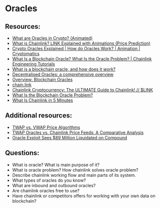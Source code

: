 # Oracles


## Resources:

* [What are Oracles in Crypto? (Animated)](https://www.youtube.com/watch?v=uycQ7ReSt_c&t=3s)
* [What is Chainlink? LINK Explained with Animations (Price Prediction)](https://www.youtube.com/watch?v=GnXsJe2wZ_w)
* [Crypto Oracles Explained | How do Oracles Work? | Animation | Cryptomatics](https://www.youtube.com/watch?v=MNfXtMSgL0A)
* [What Is a Blockchain Oracle? What Is the Oracle Problem? | Chainlink Engineering Tutorials](https://www.youtube.com/watch?v=ZJfkNzyO7-U)
* [What is a blockchain oracle, and how does it work?](https://cointelegraph.com/blockchain-for-beginners/what-is-a-blockchain-oracle-and-how-does-it-work)
* [Decentralised Oracles: a comprehensive overview](https://medium.com/fabric-ventures/decentralised-oracles-a-comprehensive-overview-d3168b9a8841)
* [Overview: Blockchain Oracles](https://medium.com/momentum6/overview-blockchain-oracles-21007df8ea48)
* [chain.link](https://chain.link/whitepaper)
* [Chainlink Cryptocurrency: The ULTIMATE Guide to Chainlink! // $LINK](https://www.youtube.com/watch?v=m_1uDhsnghw&list=PLZWRruJDdjy2qkkV-T0hluz83rlG6gwXa)
* [What Is the Blockchain Oracle Problem?](https://blog.chain.link/what-is-the-blockchain-oracle-problem/)
* [What Is Chainlink in 5 Minutes](https://www.gemini.com/cryptopedia/what-is-chainlink-and-how-does-it-work?utm_source=pocket_saves)

## Additional resources:
* [TWAP vs. VWAP Price Algorithms](https://blog.chain.link/twap-vs-vwap/)
* [TWAP Oracles vs. Chainlink Price Feeds: A Comparative Analysis](https://smartcontentpublication.medium.com/twap-oracles-vs-chainlink-price-feeds-a-comparative-analysis-8155a3483cbd)
* [Oracle Exploit Sees $89 Million Liquidated on Compound](https://decrypt.co/49657/oracle-exploit-sees-100-million-liquidated-on-compound)

## Questions:
* What is oracle? What is main purpose of it?
* What is oracle problem? How chainlink solves oracle problem?
* Describe chainlink working flow and main parts of its system.
* What types of oracles do you know?
* What are inbound and outbound oracles?
* Are chainlink oracles free to use? 
* Have chainlink or competitors offers for working with your own data on blockchain?
